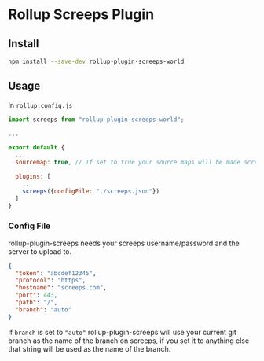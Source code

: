 # Rollup Screeps Plugin

## Install

```sh
npm install --save-dev rollup-plugin-screeps-world

```

## Usage

In `rollup.config.js`

```js
import screeps from "rollup-plugin-screeps-world";

...

export default {
  ...
  sourcemap: true, // If set to true your source maps will be made screeps friendly and uploaded

  plugins: [
    ...
    screeps({configFile: "./screeps.json"})
  ]
}

```

### Config File

rollup-plugin-screeps needs your screeps username/password and the server to upload to.

```json
{
  "token": "abcdef12345",
  "protocol": "https",
  "hostname": "screeps.com",
  "port": 443,
  "path": "/",
  "branch": "auto"
}

```

If `branch` is set to `"auto"` rollup-plugin-screeps will use your current git branch as the name of the branch on screeps, if you set it to anything else that string will be used as the name of the branch.
